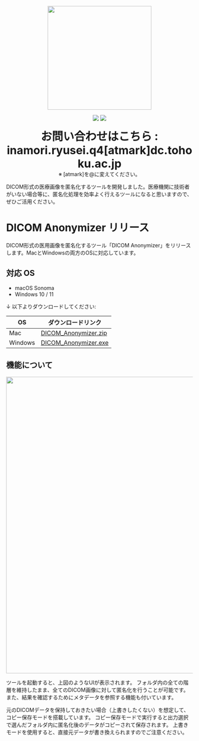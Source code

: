 <p align="center">
  <img src="https://github.com/user-attachments/assets/147d226e-982b-4483-a8ab-505c125927de" width="280">
</p>


<p align="center">
  <img src="https://visitor-badge.laobi.icu/badge?page_id=ryusei-inamori.DICOM_Anonymizer" />
  <img src="https://img.shields.io/github/stars/ryusei-inamori/DICOM_Anonymizer?style=social" />
</p>

<p align="center">
  <strong style="font-size:30px;">お問い合わせはこちら : inamori.ryusei.q4[atmark]dc.tohoku.ac.jp</strong>  <br>※ [atmark]を@に変えてください。
</p>

DICOM形式の医療画像を匿名化するツールを開発しました。医療機関に技術者がいない場合等に、匿名化処理を効率よく行えるツールになると思いますので、ぜひご活用ください。


# DICOM Anonymizer リリース

DICOM形式の医用画像を匿名化するツール「DICOM Anonymizer」をリリースします。MacとWindowsの両方のOSに対応しています。

## **対応 OS**
- macOS Sonoma
- Windows 10 / 11

↓ 以下よりダウンロードしてください:

| OS | ダウンロードリンク |
|----|-------------------|
| Mac | [DICOM_Anonymizer.zip](https://github.com/ryusei-inamori/DICOM_Anonymizer/releases/download/v1.0.0/DICOM_Anonymizer.zip) |
| Windows | [DICOM_Anonymizer.exe](https://github.com/ryusei-inamori/DICOM_Anonymizer/releases/download/v1.0.0/DICOM_Anonymizer.exe) |

## 機能について

<p align="center">
  <img src="https://github.com/user-attachments/assets/36fdd630-ff45-4ebb-a0b4-82ac38e78f7c" width="800">
</p>

ツールを起動すると、上図のようなUIが表示されます。
フォルダ内の全ての階層を維持したまま、全てのDICOM画像に対して匿名化を行うことが可能です。
また、結果を確認するためにメタデータを参照する機能も付いています。

元のDICOMデータを保持しておきたい場合（上書きしたくない）を想定して、コピー保存モードを搭載しています。
コピー保存モードで実行すると出力選択で選んだフォルダ内に匿名化後のデータがコピーされて保存されます。
上書きモードを使用すると、直接元データが書き換えられますのでご注意ください。

